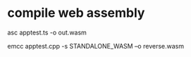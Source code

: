 # compile web assembly
asc apptest.ts -o out.wasm


emcc apptest.cpp -s STANDALONE_WASM –o reverse.wasm